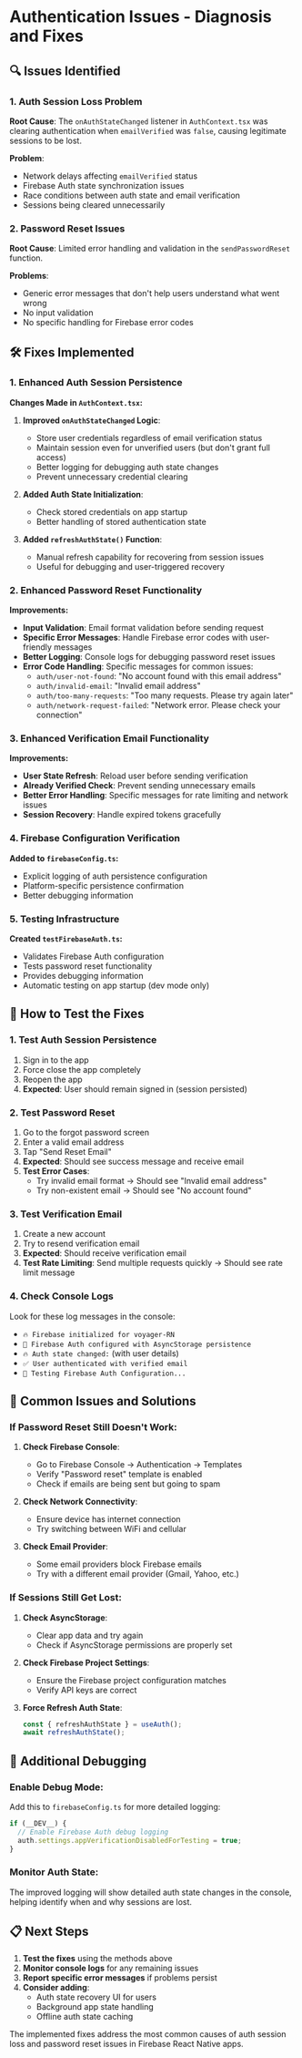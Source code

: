 # Authentication Issues - Diagnosis and Fixes

## 🔍 Issues Identified

### 1. **Auth Session Loss Problem**
**Root Cause**: The `onAuthStateChanged` listener in `AuthContext.tsx` was clearing authentication when `emailVerified` was `false`, causing legitimate sessions to be lost.

**Problem**: 
- Network delays affecting `emailVerified` status
- Firebase Auth state synchronization issues  
- Race conditions between auth state and email verification
- Sessions being cleared unnecessarily

### 2. **Password Reset Issues**
**Root Cause**: Limited error handling and validation in the `sendPasswordReset` function.

**Problems**:
- Generic error messages that don't help users understand what went wrong
- No input validation
- No specific handling for Firebase error codes

## 🛠️ Fixes Implemented

### 1. **Enhanced Auth Session Persistence**

**Changes Made in `AuthContext.tsx`:**

1. **Improved `onAuthStateChanged` Logic**:
   - Store user credentials regardless of email verification status
   - Maintain session even for unverified users (but don't grant full access)
   - Better logging for debugging auth state changes
   - Prevent unnecessary credential clearing

2. **Added Auth State Initialization**:
   - Check stored credentials on app startup
   - Better handling of stored authentication state

3. **Added `refreshAuthState()` Function**:
   - Manual refresh capability for recovering from session issues
   - Useful for debugging and user-triggered recovery

### 2. **Enhanced Password Reset Functionality**

**Improvements:**
- **Input Validation**: Email format validation before sending request
- **Specific Error Messages**: Handle Firebase error codes with user-friendly messages
- **Better Logging**: Console logs for debugging password reset issues
- **Error Code Handling**: Specific messages for common issues:
  - `auth/user-not-found`: "No account found with this email address"
  - `auth/invalid-email`: "Invalid email address" 
  - `auth/too-many-requests`: "Too many requests. Please try again later"
  - `auth/network-request-failed`: "Network error. Please check your connection"

### 3. **Enhanced Verification Email Functionality**

**Improvements:**
- **User State Refresh**: Reload user before sending verification
- **Already Verified Check**: Prevent sending unnecessary emails
- **Better Error Handling**: Specific messages for rate limiting and network issues
- **Session Recovery**: Handle expired tokens gracefully

### 4. **Firebase Configuration Verification**

**Added to `firebaseConfig.ts`:**
- Explicit logging of auth persistence configuration
- Platform-specific persistence confirmation
- Better debugging information

### 5. **Testing Infrastructure**

**Created `testFirebaseAuth.ts`:**
- Validates Firebase Auth configuration
- Tests password reset functionality
- Provides debugging information
- Automatic testing on app startup (dev mode only)

## 🧪 How to Test the Fixes

### 1. **Test Auth Session Persistence**
1. Sign in to the app
2. Force close the app completely
3. Reopen the app
4. **Expected**: User should remain signed in (session persisted)

### 2. **Test Password Reset**
1. Go to the forgot password screen
2. Enter a valid email address
3. Tap "Send Reset Email"
4. **Expected**: Should see success message and receive email
5. **Test Error Cases**:
   - Try invalid email format → Should see "Invalid email address"
   - Try non-existent email → Should see "No account found"

### 3. **Test Verification Email**
1. Create a new account
2. Try to resend verification email
3. **Expected**: Should receive verification email
4. **Test Rate Limiting**: Send multiple requests quickly → Should see rate limit message

### 4. **Check Console Logs**
Look for these log messages in the console:
- `🔥 Firebase initialized for voyager-RN`
- `🔐 Firebase Auth configured with AsyncStorage persistence`
- `🔥 Auth state changed:` (with user details)
- `✅ User authenticated with verified email`
- `🧪 Testing Firebase Auth Configuration...`

## 🚨 Common Issues and Solutions

### If Password Reset Still Doesn't Work:

1. **Check Firebase Console**:
   - Go to Firebase Console → Authentication → Templates
   - Verify "Password reset" template is enabled
   - Check if emails are being sent but going to spam

2. **Check Network Connectivity**:
   - Ensure device has internet connection
   - Try switching between WiFi and cellular

3. **Check Email Provider**:
   - Some email providers block Firebase emails
   - Try with a different email provider (Gmail, Yahoo, etc.)

### If Sessions Still Get Lost:

1. **Check AsyncStorage**:
   - Clear app data and try again
   - Check if AsyncStorage permissions are properly set

2. **Check Firebase Project Settings**:
   - Ensure the Firebase project configuration matches
   - Verify API keys are correct

3. **Force Refresh Auth State**:
   ```typescript
   const { refreshAuthState } = useAuth();
   await refreshAuthState();
   ```

## 🔧 Additional Debugging

### Enable Debug Mode:
Add this to `firebaseConfig.ts` for more detailed logging:
```typescript
if (__DEV__) {
  // Enable Firebase Auth debug logging
  auth.settings.appVerificationDisabledForTesting = true;
}
```

### Monitor Auth State:
The improved logging will show detailed auth state changes in the console, helping identify when and why sessions are lost.

## 📋 Next Steps

1. **Test the fixes** using the methods above
2. **Monitor console logs** for any remaining issues
3. **Report specific error messages** if problems persist
4. **Consider adding**:
   - Auth state recovery UI for users
   - Background app state handling
   - Offline auth state caching

The implemented fixes address the most common causes of auth session loss and password reset issues in Firebase React Native apps.